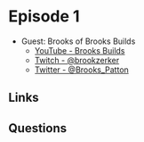 # Episode 1

* Guest: Brooks of Brooks Builds
  * [YouTube - Brooks Builds](https://www.youtube.com/channel/UCT1-XRVnJA-wws2bfbLbFcQ)
  * [Twitch - @brookzerker](https://www.twitch.tv/brookzerker)
  * [Twitter - @Brooks_Patton](https://twitter.com/Brooks_Patton)

## Links

## Questions

